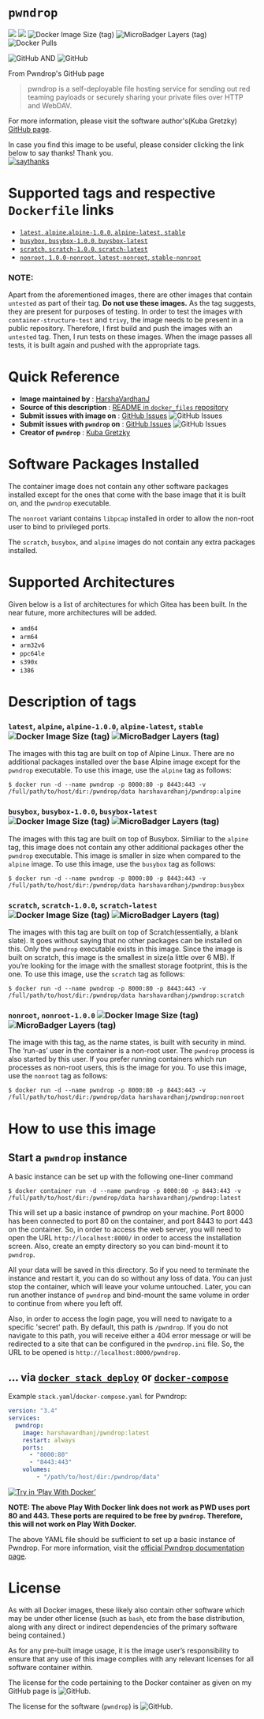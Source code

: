 # `pwndrop`

[![](https://images.microbadger.com/badges/version/harshavardhanj/pwndrop.svg)](https://microbadger.com/images/harshavardhanj/pwndrop "Get your own version badge on microbadger.com")
[![](https://images.microbadger.com/badges/commit/harshavardhanj/pwndrop.svg)](https://microbadger.com/images/harshavardhanj/pwndrop "Get your own commit badge on microbadger.com")
![Docker Image Size (tag)](https://img.shields.io/docker/image-size/harshavardhanj/pwndrop/1.0.0)
![MicroBadger Layers (tag)](https://img.shields.io/microbadger/layers/harshavardhanj/pwndrop/1.0.0)
![Docker Pulls](https://img.shields.io/docker/pulls/harshavardhanj/pwndrop)


![GitHub](https://img.shields.io/github/license/HarshaVardhanJ/docker_files) AND ![GitHub](https://img.shields.io/github/license/kgretzky/pwndrop)



From Pwndrop's GitHub page

> pwndrop is a self-deployable file hosting service for sending out red teaming payloads or securely sharing your private files over HTTP and WebDAV.

For more information, please visit the software author's(Kuba Gretzky) [GitHub page](https://github.com/kgretzky/pwndrop).




In case you find this image to be useful, please consider clicking the link below to say thanks! Thank you.  
[![saythanks](https://img.shields.io/badge/say-thanks-ff69b4.svg)](https://saythanks.io/to/vardhanharshaj%40gmail.com)


# Supported tags and respective `Dockerfile` links

* [`latest`, `alpine`,`alpine-1.0.0`, `alpine-latest`, `stable`](https://github.com/HarshaVardhanJ/docker_files/blob/master/pwndrop/alpine/Dockerfile)
* [`busybox`, `busybox-1.0.0`, `buysbox-latest`](https://github.com/HarshaVardhanJ/docker_files/blob/master/pwndrop/busybox/Dockerfile)
* [`scratch`, `scratch-1.0.0`, `scratch-latest`](https://github.com/HarshaVardhanJ/docker_files/blob/master/pwndrop/scratch/Dockerfile)
* [`nonroot`, `1.0.0-nonroot`, `latest-nonroot`, `stable-nonroot`](https://github.com/HarshaVardhanJ/docker_files/blob/non-root/pwndrop/Dockerfile)

### NOTE:

Apart from the aforementioned images, there are other images that contain `untested` as part of their tag. **Do not use these images.** As the tag suggests, they are present for purposes of testing. In order to test the images with `container-structure-test` and `trivy`, the image needs to be present in a public repository. Therefore, I first build and push the images with an `untested` tag. Then, I run tests on these images. When the image passes all tests, it is built again and pushed with the appropriate tags.



# Quick Reference

- **Image maintained by** : [HarshaVardhanJ](https://github.com/HarshaVardhanJ/docker_files/)
- **Source of this description** : [README in `docker_files` repository](https://github.com/HarshaVardhanJ/docker_files/blob/master/pwndrop/README.md)
- **Submit issues with image on** : [GitHub Issues](https://github.com/HarshaVardhanJ/docker_files/issues)  ![GitHub Issues](https://img.shields.io/github/issues/HarshaVardhanJ/docker_files)
- **Submit issues with `pwndrop` on** : [GitHub Issues](https://github.com/kgretzky/pwndrop/issues) ![GitHub Issues](https://img.shields.io/github/issues/kgretzky/pwndrop)
- **Creator of `pwndrop`** : [Kuba Gretzky](https://github.com/kgretzky/pwndrop)



# Software Packages Installed

The container image does not contain any other software packages installed except for the ones that come with the base image that it is built on, and the `pwndrop` executable.

The `nonroot` variant contains `libpcap` installed in order to allow the non-root user to bind to privileged ports.

The `scratch`, `busybox`, and `alpine` images do not contain any extra packages installed.



# Supported Architectures

Given below is a list of architectures for which Gitea has been built. In the near future, more architectures will be added.

* `amd64`
* `arm64`
* `arm32v6`
* `ppc64le`
* `s390x`
* `i386`



# Description of tags

### `latest`, `alpine`, `alpine-1.0.0`, `alpine-latest`, `stable` ![Docker Image Size (tag)](https://img.shields.io/docker/image-size/harshavardhanj/pwndrop/latest) ![MicroBadger Layers (tag)](https://img.shields.io/microbadger/layers/harshavardhanj/pwndrop/latest) 

The images with this tag are built on top of Alpine Linux. There are no additional packages installed over the base Alpine image except for the `pwndrop` executable. To use this image,  use the `alpine` tag as follows:

```shell
$ docker run -d --name pwndrop -p 8000:80 -p 8443:443 -v /full/path/to/host/dir:/pwndrop/data harshavardhanj/pwndrop:alpine
```



### `busybox`, `busybox-1.0.0`, `busybox-latest` ![Docker Image Size (tag)](https://img.shields.io/docker/image-size/harshavardhanj/pwndrop/busybox) ![MicroBadger Layers (tag)](https://img.shields.io/microbadger/layers/harshavardhanj/pwndrop/busybox)

The images with this tag are built on top of Busybox. Similiar to the `alpine` tag, this image does not contain any other additional packages other the `pwndrop` executable. This image is smaller in size when compared to the `alpine` image. To use this image, use the `busybox` tag as follows:

```shell
$ docker run -d --name pwndrop -p 8000:80 -p 8443:443 -v /full/path/to/host/dir:/pwndrop/data harshavardhanj/pwndrop:busybox
```



### `scratch`, `scratch-1.0.0`, `scratch-latest` ![Docker Image Size (tag)](https://img.shields.io/docker/image-size/harshavardhanj/pwndrop/scratch) ![MicroBadger Layers (tag)](https://img.shields.io/microbadger/layers/harshavardhanj/pwndrop/scratch) 

The images with this tag are built on top of Scratch(essentially, a blank slate). It goes without saying that no other packages can be installed on this. Only the `pwndrop` executable exists in this image. Since the image is built on scratch, this image is the smallest in size(a little over 6 MB). If you’re looking for the image with the smallest storage footprint, this is the one. To use this image, use the `scratch` tag as follows:

```shell
$ docker run -d --name pwndrop -p 8000:80 -p 8443:443 -v /full/path/to/host/dir:/pwndrop/data harshavardhanj/pwndrop:scratch
```



### `nonroot`, `nonroot-1.0.0`  ![Docker Image Size (tag)](https://img.shields.io/docker/image-size/harshavardhanj/pwndrop/nonroot)  ![MicroBadger Layers (tag)](https://img.shields.io/microbadger/layers/harshavardhanj/pwndrop/nonroot) 

The image with this tag, as the name states, is built with security in mind. The ‘run-as’ user in the container is a non-root user. The `pwndrop` process is also started by this user. If you prefer running containers which run processes as non-root users, this is the image for you. To use this image, use the `nonroot` tag as follows:

```shell
$ docker run -d --name pwndrop -p 8000:80 -p 8443:443 -v /full/path/to/host/dir:/pwndrop/data harshavardhanj/pwndrop:nonroot
```





# How to use this image

## Start a `pwndrop` instance


A basic instance can be set up with the following one-liner command

```shell
$ docker container run -d --name pwndrop -p 8000:80 -p 8443:443 -v /full/path/to/host/dir:/pwndrop/data harshavardhanj/pwndrop:latest
```

This will set up a basic instance of pwndrop on your machine. Port 8000 has been connected to port 80 on the container, and port 8443 to port 443 on the container. So, in order to access the web server, you will need to open the URL `http://localhost:8000/` in order to access the installation screen. Also, create an empty directory so you can bind-mount it to `pwndrop`. 

All your data will be saved in this directory. So if you need to terminate the instance and restart it, you can do so without any loss of data. You can just stop the container, which will leave your volume untouched. Later, you can run another instance of `pwndrop` and bind-mount the same volume in order to continue from where you left off. 

Also, in order to access the login page, you will need to navigate to a specific 'secret' path. By default, this path is `/pwndrop`. If you do not navigate to this path, you will receive either a 404 error message or will be redirected to a site that can be configured in the `pwndrop.ini` file. So, the URL to be opened is `http://localhost:8000/pwndrop`.



## ... via [`docker stack deploy`](https://docs.docker.com/engine/reference/commandline/stack_deploy/) or [`docker-compose`](https://github.com/docker/compose)

Example `stack.yaml`/`docker-compose.yaml` for Pwndrop:

```yaml
version: "3.4"
services:
  pwndrop:
    image: harshavardhanj/pwndrop:latest
    restart: always
    ports:
      - "8000:80"
      - "8443:443"
    volumes:
    	- "/path/to/host/dir:/pwndrop/data"
```

[![Try in ‘Play With Docker’](https://github.com/play-with-docker/stacks/raw/cff22438cb4195ace27f9b15784bbb497047afa7/assets/images/button.png)](https://labs.play-with-docker.com?stack=https://raw.githubusercontent.com/HarshaVardhanJ/docker_files/master/pwndrop/docker-compose.yaml)



**NOTE: The above Play With Docker link does not work as PWD uses port 80 and 443. These ports are required to be free by `pwndrop`. Therefore, this will not work on Play With Docker.**

The above YAML file should be sufficient to set up a basic instance of Pwndrop. For more information, visit the [official Pwndrop documentation page](https://github.com/kgretzky/pwndrop).



# License

As with all Docker images, these likely also contain other software which may be under other license (such as `bash`, etc from the base distribution, along with any direct or indirect dependencies of the primary software being contained.)

As for any pre-built image usage, it is the image user’s responsibility to ensure that any use of this image complies with any relevant licenses for all software container within.

The license for the code pertaining to the Docker container as given on my GitHub page is ![GitHub](https://img.shields.io/github/license/HarshaVardhanJ/docker_files).

The license for the software (`pwndrop`) is ![GitHub](https://img.shields.io/github/license/kgretzky/pwndrop).
